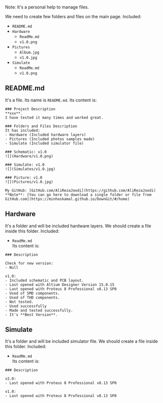 Note: It's a personal help to manage files. 

We need to create few folders and files on the main page. Included:
- `README.md`
- `Hardware`
  - `ReadMe.md`
  - `v1.0.png`
- `Pictures`
  - `Album.jpg`
  - `v1.0.jpg`
- `Simulate`
  - `ReadMe.md`
  - `v1.0.png`

## README.md
It's a file. Its name is `README.md`. Its content is:	
```
### Project Description
**xxx**.  
I have tested it many times and worked great.

### Folders and Files Description
It has included:
- Hardware (Included hardware layers)
- Pictures (Included photos samples made)
- Simulate (Included simulator file)

### Schematic: v1.0
![](Hardware/v1.0.png)

### Simulate: v1.0
![](Simulates/v1.0.jpg)

### Picture: v1.0
![](Pictures/v1.0.jpg)

My GitHub: [GitHub.com/AliRezaJoodi](https://github.com/AliRezaJoodi)  
**Note**: [You can go here to download a single folder or file from GitHub.com](https://minhaskamal.github.io/DownGit/#/home)
```

## Hardware
It's a folder and will be included hardware layers. We should create a file inside this folder. Included:
- `ReadMe.md`   
Its content is:	
```
### Description

Check for new version:
- Null

v1.0:
- Included schematic and PCB layout.
- Last opened with Altium Designer Version 15.0.15
- Last opened with Proteus 8 Professional v8.13 SP0
- Used of SMD components.
- Used of THD components.
- Not tested.
- Used successfully
- Made and tested successfully. 
- It's **Best Version**.
```
## Simulate
It's a folder and will be included simulator file. We should create a file inside this folder. Included:
- `ReadMe.md`   
Its content is:	
```
### Description

v2.0:
- Last opened with Proteus 8 Professional v8.13 SP0

v1.0:
- Last opened with Proteus 8 Professional v8.13 SP0
```
